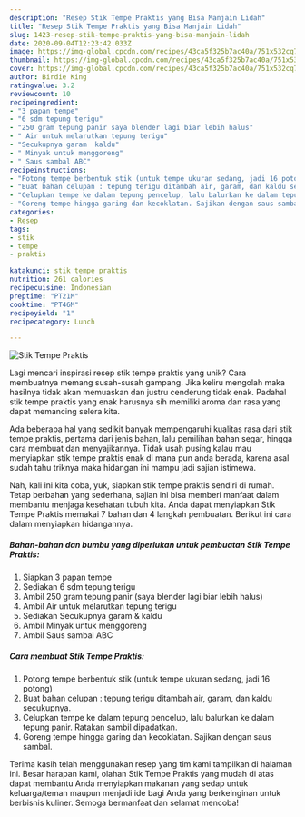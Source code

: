 ```yaml
---
description: "Resep Stik Tempe Praktis yang Bisa Manjain Lidah"
title: "Resep Stik Tempe Praktis yang Bisa Manjain Lidah"
slug: 1423-resep-stik-tempe-praktis-yang-bisa-manjain-lidah
date: 2020-09-04T12:23:42.033Z
image: https://img-global.cpcdn.com/recipes/43ca5f325b7ac40a/751x532cq70/stik-tempe-praktis-foto-resep-utama.jpg
thumbnail: https://img-global.cpcdn.com/recipes/43ca5f325b7ac40a/751x532cq70/stik-tempe-praktis-foto-resep-utama.jpg
cover: https://img-global.cpcdn.com/recipes/43ca5f325b7ac40a/751x532cq70/stik-tempe-praktis-foto-resep-utama.jpg
author: Birdie King
ratingvalue: 3.2
reviewcount: 10
recipeingredient:
- "3 papan tempe"
- "6 sdm tepung terigu"
- "250 gram tepung panir saya blender lagi biar lebih halus"
- " Air untuk melarutkan tepung terigu"
- "Secukupnya garam  kaldu"
- " Minyak untuk menggoreng"
- " Saus sambal ABC"
recipeinstructions:
- "Potong tempe berbentuk stik (untuk tempe ukuran sedang, jadi 16 potong)"
- "Buat bahan celupan : tepung terigu ditambah air, garam, dan kaldu secukupnya."
- "Celupkan tempe ke dalam tepung pencelup, lalu balurkan ke dalam tepung panir. Ratakan sambil dipadatkan."
- "Goreng tempe hingga garing dan kecoklatan. Sajikan dengan saus sambal."
categories:
- Resep
tags:
- stik
- tempe
- praktis

katakunci: stik tempe praktis 
nutrition: 261 calories
recipecuisine: Indonesian
preptime: "PT21M"
cooktime: "PT46M"
recipeyield: "1"
recipecategory: Lunch

---
```



![Stik Tempe Praktis](https://img-global.cpcdn.com/recipes/43ca5f325b7ac40a/751x532cq70/stik-tempe-praktis-foto-resep-utama.jpg)

Lagi mencari inspirasi resep stik tempe praktis yang unik? Cara membuatnya memang susah-susah gampang. Jika keliru mengolah maka hasilnya tidak akan memuaskan dan justru cenderung tidak enak. Padahal stik tempe praktis yang enak harusnya sih memiliki aroma dan rasa yang dapat memancing selera kita.

Ada beberapa hal yang sedikit banyak mempengaruhi kualitas rasa dari stik tempe praktis, pertama dari jenis bahan, lalu pemilihan bahan segar, hingga cara membuat dan menyajikannya. Tidak usah pusing kalau mau menyiapkan stik tempe praktis enak di mana pun anda berada, karena asal sudah tahu triknya maka hidangan ini mampu jadi sajian istimewa.




Nah, kali ini kita coba, yuk, siapkan stik tempe praktis sendiri di rumah. Tetap berbahan yang sederhana, sajian ini bisa memberi manfaat dalam membantu menjaga kesehatan tubuh kita. Anda dapat menyiapkan Stik Tempe Praktis memakai 7 bahan dan 4 langkah pembuatan. Berikut ini cara dalam menyiapkan hidangannya.

<!--inarticleads1-->

##### Bahan-bahan dan bumbu yang diperlukan untuk pembuatan Stik Tempe Praktis:

1. Siapkan 3 papan tempe
1. Sediakan 6 sdm tepung terigu
1. Ambil 250 gram tepung panir (saya blender lagi biar lebih halus)
1. Ambil  Air untuk melarutkan tepung terigu
1. Sediakan Secukupnya garam &amp; kaldu
1. Ambil  Minyak untuk menggoreng
1. Ambil  Saus sambal ABC




<!--inarticleads2-->

##### Cara membuat Stik Tempe Praktis:

1. Potong tempe berbentuk stik (untuk tempe ukuran sedang, jadi 16 potong)
1. Buat bahan celupan : tepung terigu ditambah air, garam, dan kaldu secukupnya.
1. Celupkan tempe ke dalam tepung pencelup, lalu balurkan ke dalam tepung panir. Ratakan sambil dipadatkan.
1. Goreng tempe hingga garing dan kecoklatan. Sajikan dengan saus sambal.




Terima kasih telah menggunakan resep yang tim kami tampilkan di halaman ini. Besar harapan kami, olahan Stik Tempe Praktis yang mudah di atas dapat membantu Anda menyiapkan makanan yang sedap untuk keluarga/teman maupun menjadi ide bagi Anda yang berkeinginan untuk berbisnis kuliner. Semoga bermanfaat dan selamat mencoba!
